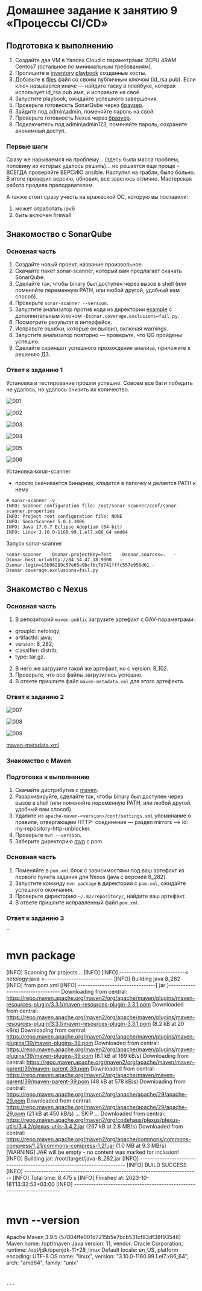 # Домашнее задание к занятию 9 «Процессы CI/CD»

## Подготовка к выполнению

1. Создайте два VM в Yandex Cloud с параметрами: 2CPU 4RAM Centos7 (остальное по минимальным требованиям).
2. Пропишите в [inventory](./infrastructure/inventory/cicd/hosts.yml) [playbook](./infrastructure/site.yml) созданные хосты.
3. Добавьте в [files](./infrastructure/files/) файл со своим публичным ключом (id_rsa.pub). Если ключ называется иначе — найдите таску в плейбуке, которая использует id_rsa.pub имя, и исправьте на своё.
4. Запустите playbook, ожидайте успешного завершения.
5. Проверьте готовность SonarQube через [браузер](http://localhost:9000).
6. Зайдите под admin\admin, поменяйте пароль на свой.
7.  Проверьте готовность Nexus через [бразуер](http://localhost:8081).
8. Подключитесь под admin\admin123, поменяйте пароль, сохраните анонимный доступ.

### Первые шаги 

Сразу же нарываемся на проблему... (здесь была масса проблем, половину из которых удалось решить)... но решается еще проще - ВСЕГДА проверяйте ВЕРСИЮ ansible. Наступил на грабли, было больно. В итоге проверил версию, обновил, все завелось отлично. Мастерская работа продела преподавателем.

А также стоит сразу учесть на вражеской ОС, которую вы поставили:
1) может отработать ipv6 
2) быть включен firewall

## Знакомоство с SonarQube

### Основная часть

1. Создайте новый проект, название произвольное.
2. Скачайте пакет sonar-scanner, который вам предлагает скачать SonarQube.
3. Сделайте так, чтобы binary был доступен через вызов в shell (или поменяйте переменную PATH, или любой другой, удобный вам способ).
4. Проверьте `sonar-scanner --version`.
5. Запустите анализатор против кода из директории [example](./example) с дополнительным ключом `-Dsonar.coverage.exclusions=fail.py`.
6. Посмотрите результат в интерфейсе.
7. Исправьте ошибки, которые он выявил, включая warnings.
8. Запустите анализатор повторно — проверьте, что QG пройдены успешно.
9. Сделайте скриншот успешного прохождения анализа, приложите к решению ДЗ.


### Ответ к заданию 1

Установка и тестирование прошли успешно. 
Совсем все баги победить не удалось, но удалось снизить их количество.

![001](001.png)

![002](002.png)

![003](003.png)

![004](004.png)

![005](005.png)

![006](006.png)

Установка sonar-scanner
- просто скачивается бинарник, кладется в папочку и делается PATH к нему

```
# sonar-scanner -v
INFO: Scanner configuration file: /opt/sonar-scanner/conf/sonar-scanner.properties
INFO: Project root configuration file: NONE
INFO: SonarScanner 5.0.1.3006
INFO: Java 17.0.7 Eclipse Adoptium (64-bit)
INFO: Linux 3.10.0-1160.99.1.el7.x86_64 amd64
```

Запуск sonar-scanner
```
sonar-scanner   -Dsonar.projectKey=Test   -Dsonar.sources=.   -Dsonar.host.url=http://84.54.47.18:9000   -Dsonar.login=15b96289c57e65a9bcfbc7d741fffc557e956d61 -Dsonar.coverage.exclusions=fail.py
```

## Знакомство с Nexus

### Основная часть

1. В репозиторий `maven-public` загрузите артефакт с GAV-параметрами:

 *    groupId: netology;
 *    artifactId: java;
 *    version: 8_282;
 *    classifier: distrib;
 *    type: tar.gz.
   
2. В него же загрузите такой же артефакт, но с version: 8_102.
3. Проверьте, что все файлы загрузились успешно.
4. В ответе пришлите файл `maven-metadata.xml` для этого артефекта.


### Ответ к заданию 2

![007](007.png)

![008](008.png)

![009](009.png)

[maven-metadata.xml](maven-metadata.xml)

### Знакомство с Maven

### Подготовка к выполнению

1. Скачайте дистрибутив с [maven](https://maven.apache.org/download.cgi).
2. Разархивируйте, сделайте так, чтобы binary был доступен через вызов в shell (или поменяйте переменную PATH, или любой другой, удобный вам способ).
3. Удалите из `apache-maven-<version>/conf/settings.xml` упоминание о правиле, отвергающем HTTP- соединение — раздел mirrors —> id: my-repository-http-unblocker.
4. Проверьте `mvn --version`.
5. Заберите директорию [mvn](./mvn) с pom.

### Основная часть

1. Поменяйте в `pom.xml` блок с зависимостями под ваш артефакт из первого пункта задания для Nexus (java с версией 8_282).
2. Запустите команду `mvn package` в директории с `pom.xml`, ожидайте успешного окончания.
3. Проверьте директорию `~/.m2/repository/`, найдите ваш артефакт.
4. В ответе пришлите исправленный файл `pom.xml`.

### Ответ к заданию 3

``
# mvn package
[INFO] Scanning for projects...
[INFO]
[INFO] ---------------------------< netology:java >----------------------------
[INFO] Building java 8_282
[INFO]   from pom.xml
[INFO] --------------------------------[ jar ]---------------------------------
Downloading from central: https://repo.maven.apache.org/maven2/org/apache/maven/plugins/maven-resources-plugin/3.3.1/maven-resources-plugin-3.3.1.pom
Downloaded from central: https://repo.maven.apache.org/maven2/org/apache/maven/plugins/maven-resources-plugin/3.3.1/maven-resources-plugin-3.3.1.pom (8.2 kB at 20 kB/s)
Downloading from central: https://repo.maven.apache.org/maven2/org/apache/maven/plugins/maven-plugins/39/maven-plugins-39.pom
Downloaded from central: https://repo.maven.apache.org/maven2/org/apache/maven/plugins/maven-plugins/39/maven-plugins-39.pom (8.1 kB at
169 kB/s)
Downloading from central: https://repo.maven.apache.org/maven2/org/apache/maven/maven-parent/39/maven-parent-39.pom
Downloaded from central: https://repo.maven.apache.org/maven2/org/apache/maven/maven-parent/39/maven-parent-39.pom (48 kB at 578 kB/s)
Downloading from central: https://repo.maven.apache.org/maven2/org/apache/apache/29/apache-29.pom
Downloaded from central: https://repo.maven.apache.org/maven2/org/apache/apache/29/apache-29.pom (21 kB at 450 kB/s)
...
SKIP
...
Downloaded from central: https://repo.maven.apache.org/maven2/org/codehaus/plexus/plexus-utils/3.4.2/plexus-utils-3.4.2.jar (267 kB at 2.8 MB/s)
Downloaded from central: https://repo.maven.apache.org/maven2/org/apache/commons/commons-compress/1.21/commons-compress-1.21.jar (1.0 MB at 9.3 MB/s)
[WARNING] JAR will be empty - no content was marked for inclusion!
[INFO] Building jar: /root/target/java-8_282.jar
[INFO] ------------------------------------------------------------------------
[INFO] BUILD SUCCESS
[INFO] ------------------------------------------------------------------------
[INFO] Total time:  8.475 s
[INFO] Finished at: 2023-10-18T13:32:53+03:00
[INFO] ------------------------------------------------------------------------
```

```
# mvn --version
Apache Maven 3.9.5 (57804ffe001d7215b5e7bcb531cf83df38f93546)
Maven home: /opt/maven
Java version: 11, vendor: Oracle Corporation, runtime: /opt/jdk/openjdk-11+28_linux
Default locale: en_US, platform encoding: UTF-8
OS name: "linux", version: "3.10.0-1160.99.1.el7.x86_64", arch: "amd64", family: "unix"
```


---
